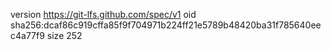 version https://git-lfs.github.com/spec/v1
oid sha256:dcaf86c919cffa85f9f704971b224ff21e5789b48420ba31f785640eec4a77f9
size 252
